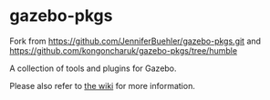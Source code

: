 # gazebo-pkgs

Fork from https://github.com/JenniferBuehler/gazebo-pkgs.git and https://github.com/kongoncharuk/gazebo-pkgs/tree/humble

A collection of tools and plugins for Gazebo.

Please also refer to [the wiki](https://github.com/JenniferBuehler/gazebo-pkgs/wiki) for more information.
